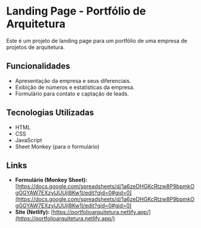 # Landing Page - Portfólio de Arquitetura

Este é um projeto de landing page para um portfólio de uma empresa de projetos de arquitetura.

## Funcionalidades

- Apresentação da empresa e seus diferenciais.
- Exibição de números e estatísticas da empresa.
- Formulário para contato e captação de leads.

## Tecnologias Utilizadas

- HTML
- CSS
- JavaScript
- Sheet Monkey (para o formulário)

## Links

- **Formulário (Monkey Sheet):** [https://docs.google.com/spreadsheets/d/1a6zeDHGKcRtzw8P9bpmkOgGGYAW7EXzylJUUjl8Kw1I/edit?gid=0#gid=0](https://docs.google.com/spreadsheets/d/1a6zeDHGKcRtzw8P9bpmkOgGGYAW7EXzylJUUjl8Kw1I/edit?gid=0#gid=0)
- **Site (Netlify):** [https://portfolioarquitetura.netlify.app/](https://portfolioarquitetura.netlify.app/)
